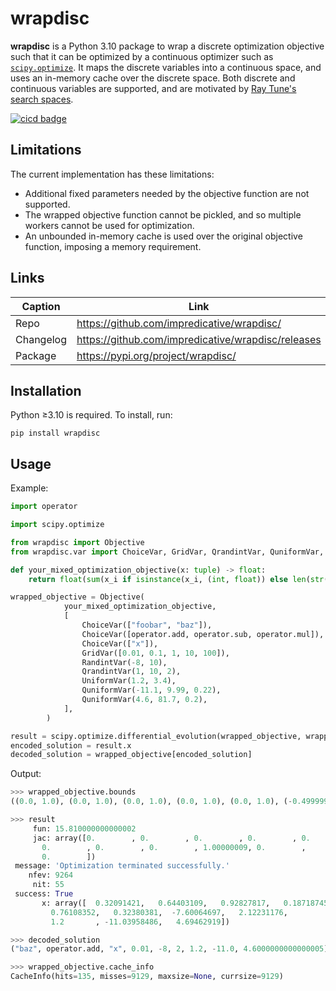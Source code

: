 # wrapdisc
**wrapdisc** is a Python 3.10 package to wrap a discrete optimization objective such that it can be optimized by a continuous optimizer such as [`scipy.optimize`](https://docs.scipy.org/doc/scipy/reference/optimize.html).
It maps the discrete variables into a continuous space, and uses an in-memory cache over the discrete space.
Both discrete and continuous variables are supported, and are motivated by [Ray Tune's search spaces](https://docs.ray.io/en/latest/tune/key-concepts.html#search-spaces).

[![cicd badge](https://github.com/impredicative/wrapdisc/workflows/cicd/badge.svg?branch=master)](https://github.com/impredicative/wrapdisc/actions?query=workflow%3Acicd+branch%3Amaster)

## Limitations
The current implementation has these limitations:
* Additional fixed parameters needed by the objective function are not supported.
* The wrapped objective function cannot be pickled, and so multiple workers cannot be used for optimization.
* An unbounded in-memory cache is used over the original objective function, imposing a memory requirement.

## Links
| Caption   | Link                                               |
|-----------|----------------------------------------------------|
| Repo      | https://github.com/impredicative/wrapdisc/         |
| Changelog | https://github.com/impredicative/wrapdisc/releases |
| Package   | https://pypi.org/project/wrapdisc/                 |

## Installation
Python ≥3.10 is required. To install, run:

    pip install wrapdisc

## Usage
Example:
```python
import operator

import scipy.optimize

from wrapdisc import Objective
from wrapdisc.var import ChoiceVar, GridVar, QrandintVar, QuniformVar, RandintVar, UniformVar

def your_mixed_optimization_objective(x: tuple) -> float:
    return float(sum(x_i if isinstance(x_i, (int, float)) else len(str(x_i)) for x_i in x))

wrapped_objective = Objective(
            your_mixed_optimization_objective,
            [
                ChoiceVar(["foobar", "baz"]),
                ChoiceVar([operator.add, operator.sub, operator.mul]),
                ChoiceVar(["x"]),
                GridVar([0.01, 0.1, 1, 10, 100]),
                RandintVar(-8, 10),
                QrandintVar(1, 10, 2),
                UniformVar(1.2, 3.4),
                QuniformVar(-11.1, 9.99, 0.22),
                QuniformVar(4.6, 81.7, 0.2),
            ],
        )

result = scipy.optimize.differential_evolution(wrapped_objective, wrapped_objective.bounds, seed=0)
encoded_solution = result.x
decoded_solution = wrapped_objective[encoded_solution]
```

Output:
```python
>>> wrapped_objective.bounds
((0.0, 1.0), (0.0, 1.0), (0.0, 1.0), (0.0, 1.0), (0.0, 1.0), (-0.49999999999999994, 4.499999999999999), (-8.499999999999998, 10.499999999999998), (1.0000000000000002, 10.999999999999998), (1.2, 3.4), (-11.109999999999998, 10.009999999999998), (4.500000000000001, 81.69999999999999))

>>> result
     fun: 15.810000000000002
     jac: array([0.        , 0.        , 0.        , 0.        , 0.        ,
       0.        , 0.        , 0.        , 1.00000009, 0.        ,
       0.        ])
 message: 'Optimization terminated successfully.'
    nfev: 9264
     nit: 55
 success: True
       x: array([  0.32091421,   0.64403109,   0.92827817,   0.18718745,
         0.76108352,   0.32380381,  -7.60064697,   2.12231176,
         1.2       , -11.03958486,   4.69462919])

>>> decoded_solution
("baz", operator.add, "x", 0.01, -8, 2, 1.2, -11.0, 4.6000000000000005)

>>> wrapped_objective.cache_info
CacheInfo(hits=135, misses=9129, maxsize=None, currsize=9129)
```
